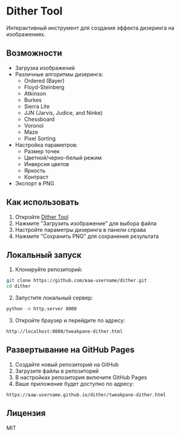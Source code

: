 # Dither Tool

Интерактивный инструмент для создания эффекта дизеринга на изображениях.

## Возможности

- Загрузка изображений
- Различные алгоритмы дизеринга:
  - Ordered (Bayer)
  - Floyd-Steinberg
  - Atkinson
  - Burkes
  - Sierra Lite
  - JJN (Jarvis, Judice, and Ninke)
  - Chessboard
  - Voronoi
  - Maze
  - Pixel Sorting
- Настройка параметров:
  - Размер точек
  - Цветной/черно-белый режим
  - Инверсия цветов
  - Яркость
  - Контраст
- Экспорт в PNG

## Как использовать

1. Откройте [Dither Tool](https://ваш-username.github.io/dither/tweakpane-dither.html)
2. Нажмите "Загрузить изображение" для выбора файла
3. Настройте параметры дизеринга в панели справа
4. Нажмите "Сохранить PNG" для сохранения результата

## Локальный запуск

1. Клонируйте репозиторий:
```bash
git clone https://github.com/ваш-username/dither.git
cd dither
```

2. Запустите локальный сервер:
```bash
python -m http.server 8000
```

3. Откройте браузер и перейдите по адресу:
```
http://localhost:8000/tweakpane-dither.html
```

## Развертывание на GitHub Pages

1. Создайте новый репозиторий на GitHub
2. Загрузите файлы в репозиторий
3. В настройках репозитория включите GitHub Pages
4. Ваше приложение будет доступно по адресу:
```
https://ваш-username.github.io/dither/tweakpane-dither.html
```

## Лицензия

MIT 